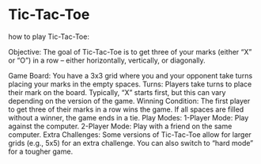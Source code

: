# Tic-Tac-Toe
how to play Tic-Tac-Toe:

Objective: The goal of Tic-Tac-Toe is to get three of your marks (either “X” or “O”) in a row – either horizontally, vertically, or diagonally.

Game Board: You have a 3x3 grid where you and your opponent take turns placing your marks in the empty spaces.
Turns: Players take turns to place their mark on the board. Typically, “X” starts first, but this can vary depending on the version of the game.
Winning Condition: The first player to get three of their marks in a row wins the game. If all spaces are filled without a winner, the game ends in a tie.
Play Modes:
1-Player Mode: Play against the computer.
2-Player Mode: Play with a friend on the same computer.
Extra Challenges:
Some versions of Tic-Tac-Toe allow for larger grids (e.g., 5x5) for an extra challenge.
You can also switch to “hard mode” for a tougher game.
